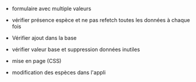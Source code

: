 - formulaire avec multiple valeurs

- vérifier présence espèce et ne pas refetch toutes les données à chaque fois
- Vérifier ajout dans la base
- vérifier valeur base et suppression données inutiles

- mise en page (CSS)
- modification des espèces dans l'appli
